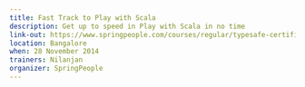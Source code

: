 ```yaml
---
title: Fast Track to Play with Scala
description: Get up to speed in Play with Scala in no time
link-out: https://www.springpeople.com/courses/regular/typesafe-certified-fast-track-to-play-with-scala-workshop-training-course.php
location: Bangalore
when: 28 November 2014
trainers: Nilanjan
organizer: SpringPeople
---
```

